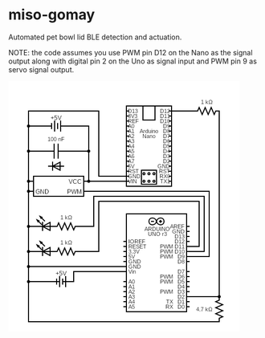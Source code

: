 # miso-gomay
Automated pet bowl lid BLE detection and actuation.

NOTE: the code assumes you use PWM pin D12 on the Nano as the signal output along with digital pin 2 on the Uno as signal input and PWM pin 9 as servo signal output.

![Circuit Diagram](diagram.png)
